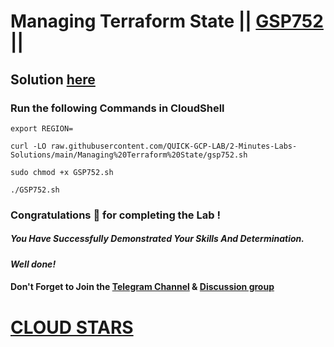 # Managing Terraform State || [GSP752](https://www.cloudskillsboost.google/focuses/15845?parent=catalog) ||

## Solution [here](https://youtu.be/RA9V6L3baAE)

### Run the following Commands in CloudShell
```
export REGION=
```
```
curl -LO raw.githubusercontent.com/QUICK-GCP-LAB/2-Minutes-Labs-Solutions/main/Managing%20Terraform%20State/gsp752.sh

sudo chmod +x GSP752.sh

./GSP752.sh
```

### Congratulations 🎉 for completing the Lab !

##### *You Have Successfully Demonstrated Your Skills And Determination.*

#### *Well done!*

#### Don't Forget to Join the [Telegram Channel](https://t.me/cloudstars24) & [Discussion group]()

# [CLOUD STARS](https://www.youtube.com/@cloud-stars)
